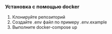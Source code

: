 ### Установка c помощью docker
1. Клонируйте репозиторий
2. Создайте .env файл по примеру .env.example
3. Выполните docker-compose up